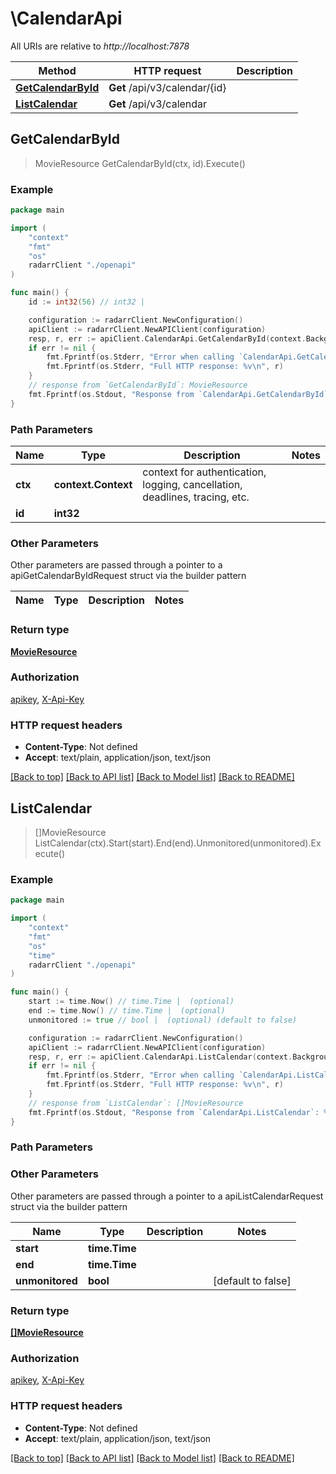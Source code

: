 # \CalendarApi

All URIs are relative to *http://localhost:7878*

Method | HTTP request | Description
------------- | ------------- | -------------
[**GetCalendarById**](CalendarApi.md#GetCalendarById) | **Get** /api/v3/calendar/{id} | 
[**ListCalendar**](CalendarApi.md#ListCalendar) | **Get** /api/v3/calendar | 



## GetCalendarById

> MovieResource GetCalendarById(ctx, id).Execute()



### Example

```go
package main

import (
    "context"
    "fmt"
    "os"
    radarrClient "./openapi"
)

func main() {
    id := int32(56) // int32 | 

    configuration := radarrClient.NewConfiguration()
    apiClient := radarrClient.NewAPIClient(configuration)
    resp, r, err := apiClient.CalendarApi.GetCalendarById(context.Background(), id).Execute()
    if err != nil {
        fmt.Fprintf(os.Stderr, "Error when calling `CalendarApi.GetCalendarById``: %v\n", err)
        fmt.Fprintf(os.Stderr, "Full HTTP response: %v\n", r)
    }
    // response from `GetCalendarById`: MovieResource
    fmt.Fprintf(os.Stdout, "Response from `CalendarApi.GetCalendarById`: %v\n", resp)
}
```

### Path Parameters


Name | Type | Description  | Notes
------------- | ------------- | ------------- | -------------
**ctx** | **context.Context** | context for authentication, logging, cancellation, deadlines, tracing, etc.
**id** | **int32** |  | 

### Other Parameters

Other parameters are passed through a pointer to a apiGetCalendarByIdRequest struct via the builder pattern


Name | Type | Description  | Notes
------------- | ------------- | ------------- | -------------


### Return type

[**MovieResource**](MovieResource.md)

### Authorization

[apikey](../README.md#apikey), [X-Api-Key](../README.md#X-Api-Key)

### HTTP request headers

- **Content-Type**: Not defined
- **Accept**: text/plain, application/json, text/json

[[Back to top]](#) [[Back to API list]](../README.md#documentation-for-api-endpoints)
[[Back to Model list]](../README.md#documentation-for-models)
[[Back to README]](../README.md)


## ListCalendar

> []MovieResource ListCalendar(ctx).Start(start).End(end).Unmonitored(unmonitored).Execute()



### Example

```go
package main

import (
    "context"
    "fmt"
    "os"
    "time"
    radarrClient "./openapi"
)

func main() {
    start := time.Now() // time.Time |  (optional)
    end := time.Now() // time.Time |  (optional)
    unmonitored := true // bool |  (optional) (default to false)

    configuration := radarrClient.NewConfiguration()
    apiClient := radarrClient.NewAPIClient(configuration)
    resp, r, err := apiClient.CalendarApi.ListCalendar(context.Background()).Start(start).End(end).Unmonitored(unmonitored).Execute()
    if err != nil {
        fmt.Fprintf(os.Stderr, "Error when calling `CalendarApi.ListCalendar``: %v\n", err)
        fmt.Fprintf(os.Stderr, "Full HTTP response: %v\n", r)
    }
    // response from `ListCalendar`: []MovieResource
    fmt.Fprintf(os.Stdout, "Response from `CalendarApi.ListCalendar`: %v\n", resp)
}
```

### Path Parameters



### Other Parameters

Other parameters are passed through a pointer to a apiListCalendarRequest struct via the builder pattern


Name | Type | Description  | Notes
------------- | ------------- | ------------- | -------------
 **start** | **time.Time** |  | 
 **end** | **time.Time** |  | 
 **unmonitored** | **bool** |  | [default to false]

### Return type

[**[]MovieResource**](MovieResource.md)

### Authorization

[apikey](../README.md#apikey), [X-Api-Key](../README.md#X-Api-Key)

### HTTP request headers

- **Content-Type**: Not defined
- **Accept**: text/plain, application/json, text/json

[[Back to top]](#) [[Back to API list]](../README.md#documentation-for-api-endpoints)
[[Back to Model list]](../README.md#documentation-for-models)
[[Back to README]](../README.md)

